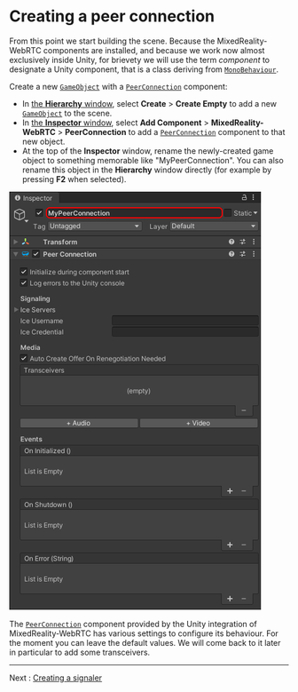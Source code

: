 # Creating a peer connection

From this point we start building the scene. Because the MixedReality-WebRTC components are installed, and because we work now almost exclusively inside Unity, for brievety we will use the term _component_ to designate a Unity component, that is a class deriving from [`MonoBehaviour`](https://docs.unity3d.com/ScriptReference/MonoBehaviour.html).

Create a new [`GameObject`](https://docs.unity3d.com/ScriptReference/GameObject.html) with a [`PeerConnection`](xref:Microsoft.MixedReality.WebRTC.Unity.PeerConnection) component:

- In [the **Hierarchy** window](https://docs.unity3d.com/Manual/Hierarchy.html), select **Create** > **Create Empty** to add a new [`GameObject`](https://docs.unity3d.com/ScriptReference/GameObject.html) to the scene.
- In [the **Inspector** window](https://docs.unity3d.com/Manual/UsingTheInspector.html), select **Add Component** > **MixedReality-WebRTC** > **PeerConnection** to add a [`PeerConnection`](xref:Microsoft.MixedReality.WebRTC.Unity.PeerConnection) component to that new object.
- At the top of the **Inspector** window, rename the newly-created game object to something memorable like "MyPeerConnection". You can also rename this object in the **Hierarchy** window directly (for example by pressing **F2** when selected).

![Create a new GameObject with a PeerConnection component](helloworld-unity-5.png)

The [`PeerConnection`](xref:Microsoft.MixedReality.WebRTC.Unity.PeerConnection) component provided by the Unity integration of MixedReality-WebRTC has various settings to configure its behaviour. For the moment you can leave the default values. We will come back to it later in particular to add some transceivers.

----

Next : [Creating a signaler](helloworld-unity-signaler.md)
